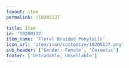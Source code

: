 ```yaml
---
layout: item
permalink: /10200137

title: Item
id: '10200137'
item_name: 'Floral Braided Ponytails'
icon_url: 'item/icon/customize/10200137.png'
sub_header: ['Gender: Female', 'Cosmetic']
footer: ['Untradable, Unsellable']
---
```

